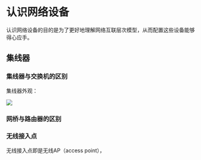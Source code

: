 # 认识网络设备

认识网络设备的目的是为了更好地理解网络互联层次模型，从而配置这些设备能够得心应手。

## 集线器

### 集线器与交换机的区别

集线器外观：

![](https://i.postimg.cc/xT6yJBT6/Snipaste-2019-07-24-20-35-15.png)


### 网桥与路由器的区别



### 无线接入点

无线接入点即是无线AP（access point），

![]()
